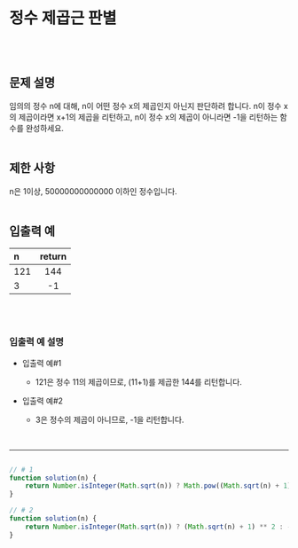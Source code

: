 # 정수 제곱근 판별
<br/>
<br/>

## 문제 설명
임의의 정수 n에 대해, n이 어떤 정수 x의 제곱인지 아닌지 판단하려 합니다.
n이 정수 x의 제곱이라면 x+1의 제곱을 리턴하고, n이 정수 x의 제곱이 아니라면 -1을 리턴하는 함수를 완성하세요.
<br/>
<br/>

## 제한 사항
n은 1이상, 50000000000000 이하인 정수입니다.
<br/>
<br/>

## 입출력 예
| n | return |
| :--- | :---: |
| 121 | 144 |
| 3 | -1 |
<br/>
<br/>

### 입출력 예 설명
- 입출력 예#1
  - 121은 정수 11의 제곱이므로, (11+1)를 제곱한 144를 리턴합니다.

- 입출력 예#2
  - 3은 정수의 제곱이 아니므로, -1을 리턴합니다.
<br/>

---

```javascript

// # 1
function solution(n) {
    return Number.isInteger(Math.sqrt(n)) ? Math.pow((Math.sqrt(n) + 1), 2) : -1;
}

// # 2
function solution(n) {
    return Number.isInteger(Math.sqrt(n)) ? (Math.sqrt(n) + 1) ** 2 : -1;
}

```
